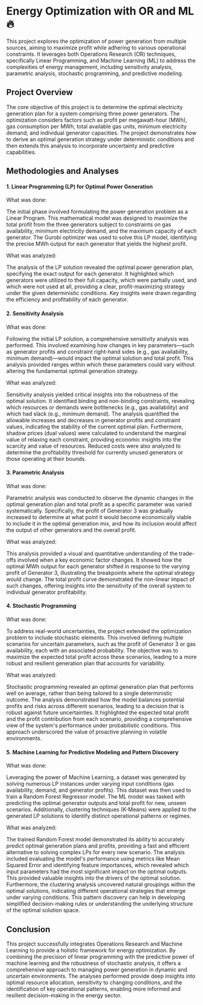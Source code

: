 # Energy Optimization with OR and ML ️‍🔥

This project explores the optimization of power generation from multiple sources, aiming to maximize profit while adhering to various operational constraints. It leverages both Operations Research (OR) techniques, specifically Linear Programming, and Machine Learning (ML) to address the complexities of energy management, including sensitivity analysis, parametric analysis, stochastic programming, and predictive modeling.

## Project Overview

The core objective of this project is to determine the optimal electricity generation plan for a system comprising three power generators. The optimization considers factors such as profit per megawatt-hour (MWh), gas consumption per MWh, total available gas units, minimum electricity demand, and individual generator capacities. The project demonstrates how to derive an optimal generation strategy under deterministic conditions and then extends this analysis to incorporate uncertainty and predictive capabilities.

## Methodologies and Analyses

#### 1. Linear Programming (LP) for Optimal Power Generation

What was done:

The initial phase involved formulating the power generation problem as a Linear Program. This mathematical model was designed to maximize the total profit from the three generators subject to constraints on gas availability, minimum electricity demand, and the maximum capacity of each generator. The Gurobi optimizer was used to solve this LP model, identifying the precise MWh output for each generator that yields the highest profit.

What was analyzed:

The analysis of the LP solution revealed the optimal power generation plan, specifying the exact output for each generator. It highlighted which generators were utilized to their full capacity, which were partially used, and which were not used at all, providing a clear, profit-maximizing strategy under the given deterministic conditions. Key insights were drawn regarding the efficiency and profitability of each generator.

#### 2. Sensitivity Analysis

What was done:

Following the initial LP solution, a comprehensive sensitivity analysis was performed. This involved examining how changes in key parameters—such as generator profits and constraint right-hand sides (e.g., gas availability, minimum demand)—would impact the optimal solution and total profit. This analysis provided ranges within which these parameters could vary without altering the fundamental optimal generation strategy.

What was analyzed:

Sensitivity analysis yielded critical insights into the robustness of the optimal solution. It identified binding and non-binding constraints, revealing which resources or demands were bottlenecks (e.g., gas availability) and which had slack (e.g., minimum demand). The analysis quantified the allowable increases and decreases in generator profits and constraint values, indicating the stability of the current optimal plan. Furthermore, shadow prices (dual values) were calculated to understand the marginal value of relaxing each constraint, providing economic insights into the scarcity and value of resources. Reduced costs were also analyzed to determine the profitability threshold for currently unused generators or those operating at their bounds.

#### 3. Parametric Analysis

What was done:

Parametric analysis was conducted to observe the dynamic changes in the optimal generation plan and total profit as a specific parameter was varied systematically. Specifically, the profit of Generator 3 was gradually increased to determine at what point it would become economically viable to include it in the optimal generation mix, and how its inclusion would affect the output of other generators and the overall profit.

What was analyzed:

This analysis provided a visual and quantitative understanding of the trade-offs involved when a key economic factor changes. It showed how the optimal MWh output for each generator shifted in response to the varying profit of Generator 3, illustrating the breakpoints where the optimal strategy would change. The total profit curve demonstrated the non-linear impact of such changes, offering insights into the sensitivity of the overall system to individual generator profitability.

#### 4. Stochastic Programming

What was done:

To address real-world uncertainties, the project extended the optimization problem to include stochastic elements. This involved defining multiple scenarios for uncertain parameters, such as the profit of Generator 3 or gas availability, each with an associated probability. The objective was to maximize the expected total profit across these scenarios, leading to a more robust and resilient generation plan that accounts for variability.

What was analyzed:

Stochastic programming revealed an optimal generation plan that performs well on average, rather than being tailored to a single deterministic outcome. The analysis demonstrated how the model balances potential profits and risks across different scenarios, leading to a decision that is robust against future uncertainties. It highlighted the expected total profit and the profit contribution from each scenario, providing a comprehensive view of the system's performance under probabilistic conditions. This approach underscored the value of proactive planning in volatile environments.

#### 5. Machine Learning for Predictive Modeling and Pattern Discovery

What was done:

Leveraging the power of Machine Learning, a dataset was generated by solving numerous LP instances under varying input conditions (gas availability, demand, and generator profits). This dataset was then used to train a Random Forest Regressor model. The ML model was tasked with predicting the optimal generator outputs and total profit for new, unseen scenarios. Additionally, clustering techniques (K-Means) were applied to the generated LP solutions to identify distinct operational patterns or regimes.

What was analyzed:

The trained Random Forest model demonstrated its ability to accurately predict optimal generation plans and profits, providing a fast and efficient alternative to solving complex LPs for every new scenario. The analysis included evaluating the model's performance using metrics like Mean Squared Error and identifying feature importances, which revealed which input parameters had the most significant impact on the optimal outputs. This provided valuable insights into the drivers of the optimal solution. Furthermore, the clustering analysis uncovered natural groupings within the optimal solutions, indicating different operational strategies that emerge under varying conditions. This pattern discovery can help in developing simplified decision-making rules or understanding the underlying structure of the optimal solution space.

## Conclusion

This project successfully integrates Operations Research and Machine Learning to provide a holistic framework for energy optimization. By combining the precision of linear programming with the predictive power of machine learning and the robustness of stochastic analysis, it offers a comprehensive approach to managing power generation in dynamic and uncertain environments. The analyses performed provide deep insights into optimal resource allocation, sensitivity to changing conditions, and the identification of key operational patterns, enabling more informed and resilient decision-making in the energy sector.

